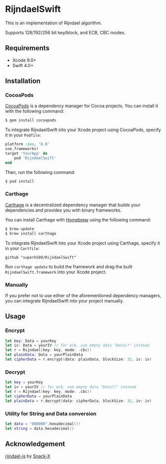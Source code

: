# RijndaelSwift

This is an implementation of Rijndael algorithm.

Supports 128/192/256 bit key/block, and ECB, CBC modes.

## Requirements
* Xcode 9.0+
* Swift 4.0+

## Installation

### CocoaPods

[CocoaPods](http://cocoapods.org) is a dependency manager for Cocoa projects. You can install it with the following command:

```bash
$ gem install cocoapods
```
To integrate RijndaelSwift into your Xcode project using CocoaPods, specify it in your `Podfile`:

```ruby
platform :ios, '8.0'
use_frameworks!
target 'YourApp' do
    pod 'RijndaelSwift'
end
```

Then, run the following command:

```bash
$ pod install
```

### Carthage

[Carthage](https://github.com/Carthage/Carthage) is a decentralized dependency manager that builds your dependencies and provides you with binary frameworks.

You can install Carthage with [Homebrew](http://brew.sh/) using the following command:

```bash
$ brew update
$ brew install carthage
```

To integrate RijndaelSwift into your Xcode project using Carthage, specify it in your `Cartfile`:

```ogdl
github "superk589/RijndaelSwift"
```

Run `carthage update` to build the framework and drag the built `RijndaelSwift.framework` into your Xcode project.

### Manually

If you prefer not to use either of the aforementioned dependency managers, you can integrate RijndaelSwift into your project manually.

## Usage

### Encrypt

```Swift
let key: Data = yourKey
let iv: Data = yourIV // for ecb, use empty data "Data()" instead
let r = Rijndael(key: key, mode: .cbc)!
let plainData: Data = yourPlainData
let cipherData = r.encrypt(data: plainData, blockSize: 32, iv: iv)
```
      
### Decrypt

```Swift
let key = yourKey
let iv = yourIV // for ecb, use empty data "Data()" instead
let r = Rijndael(key: key, mode: .cbc)!
let cipherData = yourPlainData
let plainData = r.decrypt(data: cipherData, blockSize: 32, iv: iv)
```

### Utility for String and Data conversion

```Swift
let data = "000000".hexadecimal()!
let string = data.hexadecimal()
```

## Acknowledgement

[rijndael-js](https://github.com/Snack-X/rijndael-js) by [Snack-X](https://github.com/Snack-X)